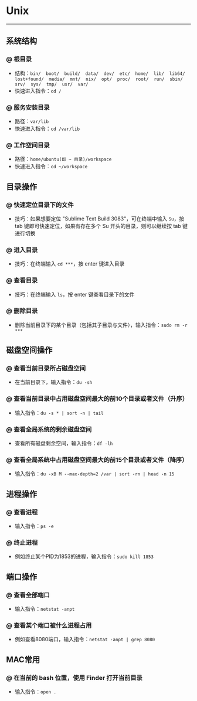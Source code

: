 # Unix
***

## 系统结构
### @ 根目录
* 结构：`bin/  boot/  build/  data/  dev/  etc/  home/  lib/  lib64/  lost+found/  media/  mnt/  nix/  opt/  proc/  root/  run/  sbin/  srv/  sys/  tmp/  usr/  var/`
* 快速进入指令：`cd /`

### @ 服务安装目录
* 路径：`var/lib`
* 快速进入指令：`cd /var/lib`

### @ 工作空间目录
* 路径：`home/ubuntu(即 ~ 目录)/workspace`
* 快速进入指令：`cd ~/workspace`

## 目录操作
### @ 快速定位目录下的文件
* 技巧：如果想要定位 "Sublime Text Build 3083"，可在终端中输入 `Su`，按 tab 键即可快速定位，如果有存在多个 Su 开头的目录，则可以继续按 tab 键进行切换

### @ 进入目录
* 技巧：在终端输入 `cd ***`，按 enter 键进入目录

### @ 查看目录
* 技巧：在终端输入 `ls`，按 enter 键查看目录下的文件

### @ 删除目录
* 删除当前目录下的某个目录（包括其子目录与文件），输入指令：`sudo rm -r ***`

## 磁盘空间操作
### @ 查看当前目录所占磁盘空间
* 在当前目录下，输入指令：`du -sh`

### @ 查看当前目录中占用磁盘空间最大的前10个目录或者文件（升序）
* 输入指令：`du -s * | sort -n | tail`

### @ 查看全局系统的剩余磁盘空间
* 查看所有磁盘剩余空间，输入指令：`df -lh`

### @ 查看全局系统中占用磁盘空间最大的前15个目录或者文件（降序）
* 输入指令：`du -xB M --max-depth=2 /var | sort -rn | head -n 15`

## 进程操作
### @ 查看进程
* 输入指令：`ps -e`

### @ 终止进程
* 例如终止某个PID为1853的进程，输入指令：`sudo kill 1853`

## 端口操作
### @ 查看全部端口
* 输入指令：`netstat -anpt`

### @ 查看某个端口被什么进程占用
* 例如查看8080端口，输入指令：`netstat -anpt | grep 8080`

## MAC常用
### @ 在当前的 bash 位置，使用 Finder 打开当前目录
* 输入指令：`open .`
